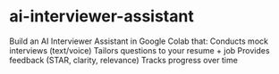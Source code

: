 # ai-interviewer-assistant
Build an AI Interviewer Assistant in Google Colab that:  Conducts mock interviews (text/voice)  Tailors questions to your resume + job  Provides feedback (STAR, clarity, relevance)  Tracks progress over time

